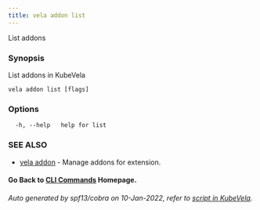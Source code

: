 ```yaml
---
title: vela addon list
---
```


List addons

### Synopsis

List addons in KubeVela

```
vela addon list [flags]
```

### Options

```
  -h, --help   help for list
```

### SEE ALSO

* [vela addon](vela_addon)	 - Manage addons for extension.

#### Go Back to [CLI Commands](vela) Homepage.


###### Auto generated by spf13/cobra on 10-Jan-2022, refer to [script in KubeVela](https://github.com/oam-dev/kubevela/tree/master/hack/docgen).
